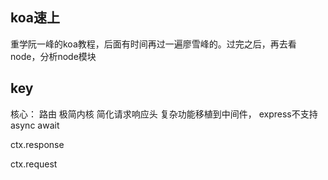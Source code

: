 ## koa速上

重学阮一峰的koa教程，后面有时间再过一遍廖雪峰的。过完之后，再去看node，分析node模块





## key

核心： 路由  极简内核   简化请求响应头 复杂功能移植到中间件，  express不支持async await



ctx.response

ctx.request
